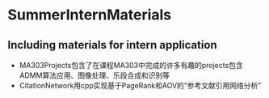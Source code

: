# SummerInternMaterials
Including materials for intern application
-----
- MA303Projects包含了在课程MA303中完成的许多有趣的projects包含ADMM算法应用、图像处理、乐段合成和识别等
- CitationNetwork用cpp实现基于PageRank和AOV的“参考文献引用网络分析”

